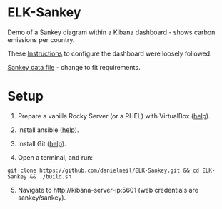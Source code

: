 # ELK-Sankey

Demo of a Sankey diagram within a Kibana dashboard - shows carbon emissions per country.

These [Instructions](https://www.elastic.co/blog/sankey-visualization-with-vega-in-kibana) to configure the dashboard were loosely followed.

[Sankey data file](https://github.com/danielneil/ELK-Sankey/blob/main/filebeat/files/sankey-data.csv) - change to fit requirements.

# Setup

1. Prepare a vanilla Rocky Server (or a RHEL) with VirtualBox ([help](https://kifarunix.com/install-rocky-linux-8-on-virtualbox/)).

2. Install ansible ([help](https://www.how2shout.com/linux/how-to-install-ansible-on-rocky-linux-8-or-almalinux/)).

3. Install Git ([help](https://tastethelinux.com/2021/08/06/how-to-install-git-on-rocky-linux-8-ec2-aws/)).

4. Open a terminal, and run:
```
git clone https://github.com/danielneil/ELK-Sankey.git && cd ELK-Sankey && ./build.sh
```
5. Navigate to http://kibana-server-ip:5601 (web credentials are sankey/sankey).
